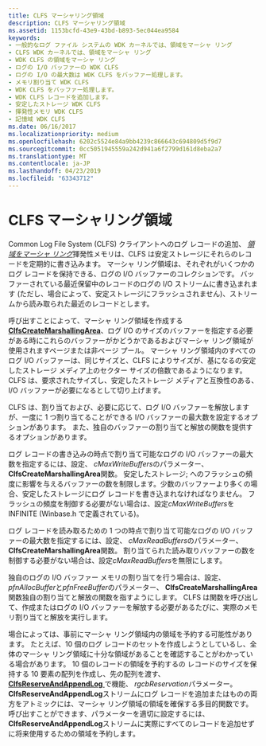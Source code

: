```yaml
---
title: CLFS マーシャリング領域
description: CLFS マーシャリング領域
ms.assetid: 1153bcfd-43e9-43bd-b893-5ec044ea9584
keywords:
- 一般的なログ ファイル システムの WDK カーネルでは、領域をマーシャ リング
- CLFS WDK カーネルでは、領域をマーシャ リング
- WDK CLFS の領域をマーシャ リング
- ログの I/O バッファーの WDK CLFS
- ログの I/O の最大数は WDK CLFS をバッファー処理します。
- メモリ割り当て WDK CLFS
- WDK CLFS をバッファー処理します。
- WDK CLFS レコードを追加します。
- 安定したストレージ WDK CLFS
- 揮発性メモリ WDK CLFS
- 記憶域 WDK CLFS
ms.date: 06/16/2017
ms.localizationpriority: medium
ms.openlocfilehash: 6202c5524e84a9bb4239c866643c694809d5f9d7
ms.sourcegitcommit: 0cc5051945559a242d941a6f2799d161d8eba2a7
ms.translationtype: MT
ms.contentlocale: ja-JP
ms.lasthandoff: 04/23/2019
ms.locfileid: "63343712"
---
```

# <a name="clfs-marshalling-areas"></a>CLFS マーシャリング領域





Common Log File System (CLFS) クライアントへのログ レコードの追加、 [*領域をマーシャ リング*](clfs-terminology.md#kernel-clfs-term-marshalling-area)揮発性メモリは、CLFS は安定ストレージにそれらのレコードを定期的に書き込みます。 マーシャ リング領域は、それぞれがいくつかのログ レコードを保持できる、ログの I/O バッファーのコレクションです。 バッファーされている最近保留中のレコードのログの I/O ストリームに書き込まれます (ただし、場合によって、安定ストレージにフラッシュされません)、ストリームから読み取られた最近のレコードとします。

呼び出すことによって、マーシャ リング領域を作成する[ **ClfsCreateMarshallingArea**](https://msdn.microsoft.com/library/windows/hardware/ff541520)、ログ I/O のサイズのバッファーを指定する必要がある時にこれらのバッファーがかどうかであるおよびマーシャ リング領域が使用されますページまたは非ページ プール。 マーシャ リング領域内のすべてのログ I/O バッファーは、同じサイズと、CLFS によりサイズが、基になるの安定したストレージ メディア上のセクター サイズの倍数であるようになります。 CLFS は、要求されたサイズし、安定したストレージ メディアと互換性のある、I/O バッファーが必要になるとして切り上げます。

CLFS は、割り当ておよび、必要に応じて、ログ I/O バッファーを解放しますが、一度に 1 つ割り当てることができる I/O バッファーの最大数を設定するオプションがあります。 また、独自のバッファーの割り当てと解放の関数を提供するオプションがあります。

ログ レコードの書き込みの時点で割り当て可能なログの I/O バッファーの最大数を指定するには、設定、 *cMaxWriteBuffers*のパラメーター、 **ClfsCreateMarshallingArea**関数。 安定したストレージ; へのフラッシュの頻度に影響を与えるバッファーの数を制限します。少数のバッファーより多くの場合、安定したストレージにログ レコードを書き込まれなければなりません。 フラッシュの頻度を制御する必要がない場合は、設定*cMaxWriteBuffers*を INFINITE (Winbase.h で定義されている)。

ログ レコードを読み取るための 1 つの時点で割り当て可能なログの I/O バッファーの最大数を指定するには、設定、 *cMaxReadBuffers*のパラメーター、 **ClfsCreateMarshallingArea**関数。 割り当てられた読み取りバッファーの数を制御する必要がない場合は、設定*cMaxReadBuffers*を無限にします。

独自のログの I/O バッファー メモリの割り当てを行う場合は、設定、 *pfnAllocBuffer*と*pfnFreeBuffer*のパラメーター、 **ClfsCreateMarshallingArea**関数独自の割り当てと解放の関数を指すようにします。 CLFS は関数を呼び出して、作成またはログの I/O バッファーを解放する必要があるたびに、実際のメモリ割り当てと解放を実行します。

場合によっては、事前にマーシャ リング領域内の領域を予約する可能性があります。 たとえば、10 個のログ レコードのセットを作成しようとしているし、全体のマーシャ リング領域に十分な領域があることを確認することがわかっている場合があります。 10 個のレコードの領域を予約するの レコードのサイズを保持する 10 要素の配列を作成し、先の配列を渡す、 [ **ClfsReserveAndAppendLog** ](https://msdn.microsoft.com/library/windows/hardware/ff541723)で機能、 *rgcbReservation*パラメーター。 **ClfsReserveAndAppendLog**ストリームにログ レコードを追加またはものの両方をアトミックには、マーシャ リング領域の領域を確保する多目的関数です。 呼び出すことができます、パラメーターを適切に設定するには、 **ClfsReserveAndAppendLog**ストリームに実際にすべてのレコードを追加せずに将来使用するための領域を予約します。

 

 




